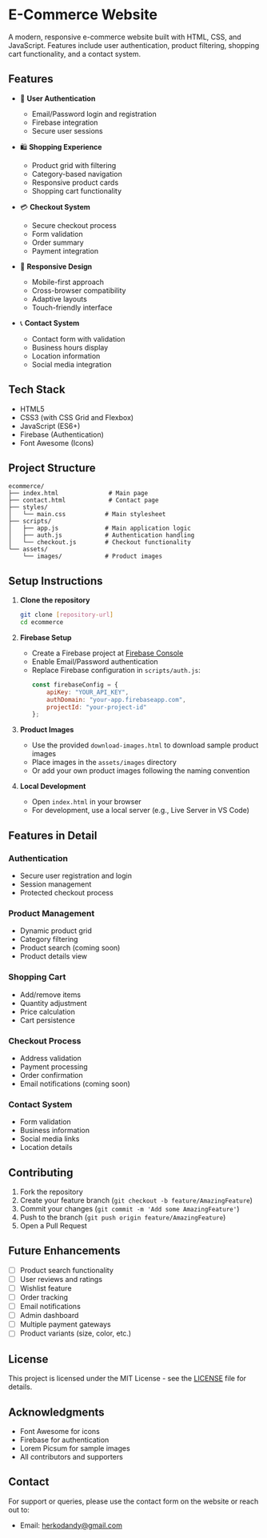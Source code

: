 # E-Commerce Website

A modern, responsive e-commerce website built with HTML, CSS, and JavaScript. Features include user authentication, product filtering, shopping cart functionality, and a contact system.

## Features

- 🔐 **User Authentication**
  - Email/Password login and registration
  - Firebase integration
  - Secure user sessions

- 🛍️ **Shopping Experience**
  - Product grid with filtering
  - Category-based navigation
  - Responsive product cards
  - Shopping cart functionality

- 💳 **Checkout System**
  - Secure checkout process
  - Form validation
  - Order summary
  - Payment integration

- 📱 **Responsive Design**
  - Mobile-first approach
  - Cross-browser compatibility
  - Adaptive layouts
  - Touch-friendly interface

- 📞 **Contact System**
  - Contact form with validation
  - Business hours display
  - Location information
  - Social media integration

## Tech Stack

- HTML5
- CSS3 (with CSS Grid and Flexbox)
- JavaScript (ES6+)
- Firebase (Authentication)
- Font Awesome (Icons)

## Project Structure

```
ecommerce/
├── index.html              # Main page
├── contact.html            # Contact page
├── styles/
│   └── main.css           # Main stylesheet
├── scripts/
│   ├── app.js             # Main application logic
│   ├── auth.js            # Authentication handling
│   └── checkout.js        # Checkout functionality
└── assets/
    └── images/            # Product images
```

## Setup Instructions

1. **Clone the repository**
   ```bash
   git clone [repository-url]
   cd ecommerce
   ```

2. **Firebase Setup**
   - Create a Firebase project at [Firebase Console](https://console.firebase.google.com)
   - Enable Email/Password authentication
   - Replace Firebase configuration in `scripts/auth.js`:
     ```javascript
     const firebaseConfig = {
         apiKey: "YOUR_API_KEY",
         authDomain: "your-app.firebaseapp.com",
         projectId: "your-project-id"
     };
     ```

3. **Product Images**
   - Use the provided `download-images.html` to download sample product images
   - Place images in the `assets/images` directory
   - Or add your own product images following the naming convention

4. **Local Development**
   - Open `index.html` in your browser
   - For development, use a local server (e.g., Live Server in VS Code)

## Features in Detail

### Authentication
- Secure user registration and login
- Session management
- Protected checkout process

### Product Management
- Dynamic product grid
- Category filtering
- Product search (coming soon)
- Product details view

### Shopping Cart
- Add/remove items
- Quantity adjustment
- Price calculation
- Cart persistence

### Checkout Process
- Address validation
- Payment processing
- Order confirmation
- Email notifications (coming soon)

### Contact System
- Form validation
- Business information
- Social media links
- Location details

## Contributing

1. Fork the repository
2. Create your feature branch (`git checkout -b feature/AmazingFeature`)
3. Commit your changes (`git commit -m 'Add some AmazingFeature'`)
4. Push to the branch (`git push origin feature/AmazingFeature`)
5. Open a Pull Request

## Future Enhancements

- [ ] Product search functionality
- [ ] User reviews and ratings
- [ ] Wishlist feature
- [ ] Order tracking
- [ ] Email notifications
- [ ] Admin dashboard
- [ ] Multiple payment gateways
- [ ] Product variants (size, color, etc.)

## License

This project is licensed under the MIT License - see the [LICENSE](LICENSE) file for details.

## Acknowledgments

- Font Awesome for icons
- Firebase for authentication
- Lorem Picsum for sample images
- All contributors and supporters

## Contact

For support or queries, please use the contact form on the website or reach out to:
- Email: herkodandy@gmail.com